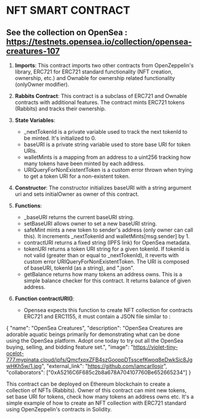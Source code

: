 # NFT SMART CONTRACT

## See the collection on OpenSea : https://testnets.opensea.io/collection/opensea-creatures-107

1. **Imports**: This contract imports two other contracts from OpenZeppelin's library, ERC721 for ERC721 standard functionality (NFT creation, ownership, etc.) and Ownable for ownership related functionality (onlyOwner modifier).

2. **Rabbits Contract**: This contract is a subclass of ERC721 and Ownable contracts with additional features. The contract mints ERC721 tokens (Rabbits) and tracks their ownership.

3. **State Variables**: 
   - _nextTokenId is a private variable used to track the next tokenId to be minted. It's initialized to 0.
   - baseURI is a private string variable used to store base URI for token URIs.
   - walletMints is a mapping from an address to a uint256 tracking how many tokens have been minted by each address.
   - URIQueryForNonExistentToken is a custom error thrown when trying to get a token URI for a non-existent token.

4. **Constructor**: The constructor initializes baseURI with a string argument uri and sets initialOwner as owner of this contract.

5. **Functions**: 
   - _baseURI returns the current baseURI string.
   - setBaseURI allows owner to set a new baseURI string.
   - safeMint mints a new token to sender's address (only owner can call this). It increments _nextTokenId and walletMints[msg.sender] by 1.
   - contractURI returns a fixed string (IPFS link) for OpenSea metadata.
   - tokenURI returns a token URI string for a given tokenId. If tokenId is not valid (greater than or equal to _nextTokenId), it reverts with custom error URIQueryForNonExistentToken. The URI is composed of baseURI, tokenId (as a string), and ".json".
   - getBalance returns how many tokens an address owns. This is a simple balance checker for this contract. It returns balance of given address.

6. **Function contractURI()**:
   - Opensea expects this function to create NFT collection for contracts ERC721 and ERC1155, it must contain a JSON file similar to : 

{
    "name": "OpenSea Creatures",
    "description": "OpenSea Creatures are adorable aquatic beings primarily for demonstrating what can be done using the OpenSea platform. Adopt one today to try out all the OpenSea buying, selling, and bidding feature set.",
    "image": "https://violet-tiny-ocelot-777.mypinata.cloud/ipfs/QmcfxpxZFB4szGooppDTsscefKwoq8eDwkSic8JgwHKh5w/1.jpg",
    "external_link": "https://github.com/iamcarllosjr",
    "collaborators": ["0xA5216C6F685c2b8a678A704107760Be652665234"]
  }

This contract can be deployed on Ethereum blockchain to create a collection of NFTs (Rabbits). Owner of this contract can mint new tokens, set base URI for tokens, check how many tokens an address owns etc. It's a simple example of how to create an NFT collection with ERC721 standard using OpenZeppelin's contracts in Solidity.
